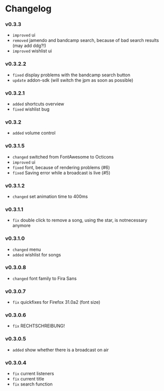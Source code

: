 # Changelog #

### v0.3.3 ###

  * `improved` ui
  * `removed` jamendo and bandcamp search, because of bad search results (may add ddg?!)
  * `improved` wishlist ui

### v0.3.2.2 ###

  * `fixed` display problems with the bandcamp search button
  * `update` addon-sdk (will switch the jpm as soon as possible)

### v0.3.2.1 ###

  * `added` shortcuts overview
  * `fixed` wishlist bug

### v0.3.2 ###

  * `added` volume control
  
### v0.3.1.5 ###

  * `changed` switched from FontAwesome to Octicons
  * `improved` ui
  * `fixed` font, because of rendering problems (#6)
  * `fixed` Saving error while a broadcast is live (#5)

### v0.3.1.2 ###

  * `changed` set animation time to 400ms

### v0.3.1.1 ###

  * `fix` double click to remove a song, using the star, is notnecessary anymore

### v0.3.1.0 ###

  * `changed` menu
  * `added` wishlist for songs

### v0.3.0.8 ###

  * `changed` font family to Fira Sans

### v0.3.0.7 ###

  * `fix` quickfixes for Firefox 31.0a2 (font size)

### v0.3.0.6 ###

  * `fix` RECHTSCHREIBUNG!

### v0.3.0.5 ###

  * `added` show whether there is a broadcast on air

### v0.3.0.4 ###

  * `fix` current listeners
  * `fix` current title
  * `fix` search function
